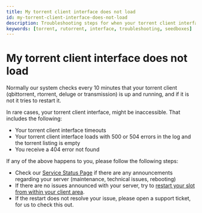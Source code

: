```yaml
---
title: My torrent client interface does not load
id: my-torrent-client-interface-does-not-load
description: Troubleshooting steps for when your torrent client interface does not load.
keywords: [torrent, rutorrent, interface, troubleshooting, seedboxes]
---
```


# My torrent client interface does not load
Normally our system checks every 10 minutes that your torrent client (qbittorrent, rtorrent, deluge or transmission) is up and running, and if it is not it tries to restart it.

In rare cases, your torrent client interface, might be inaccessible. That includes the following:

* Your torrent client interface timeouts
* Your torrent client interface loads with 500 or 504 errors in the log and the torrent listing is empty
* You receive a 404 error not found

If any of the above happens to you, please follow the following steps:
* Check our [Service Status Page](https://status.seedboxes.cc) if there are any announcements regarding your server (maintenance, technical issues, rebooting)
* If there are no issues announced with your server, try to [restart your slot from within your client area](../howtos/How_to_restart_your_seedbox.md).
* If the restart does not resolve your issue, please open a support ticket, for us to check this out.